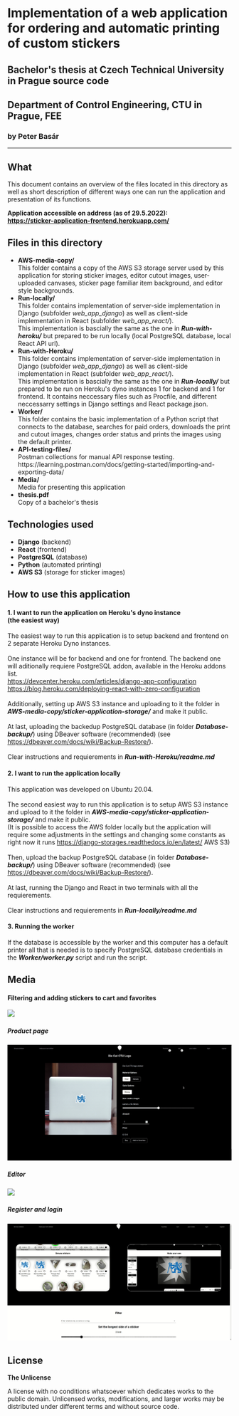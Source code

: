 # Implementation of a web application for ordering and automatic printing of custom stickers

## <b>Bachelor's thesis at Czech Technical University in Prague source code</b>
## Department of Control Engineering, CTU in Prague, FEE

### by Peter Basár

-----------------------------

## What

This document contains an overview of the files located in this directory as well as short description of different ways one can run the application and presentation of its functions.

<b>Application accessible on address (as of 29.5.2022): <br>
https://sticker-application-frontend.herokuapp.com/</b>

## Files in this directory

<ul>
  <li><b>AWS-media-copy/</b></li>
    This folder contains a copy of the AWS S3 storage server used by this application for storing sticker images, editor cutout images, user-uploaded canvases, sticker page familiar item background, and editor style backgrounds.
  
  <li><b>Run-locally/</b></li>
    This folder contains implementation of server-side implementation in Django (subfolder <i>web_app_django</i>) as well as client-side implementation in React (subfolder <i>web_app_react/</i>).
    <br>
    This implementation is bascially the same as the one in <b><i>Run-with-heroku/</i></b> but prepared to be run locally (local PostgreSQL database, local React API url). 

  <li><b>Run-with-Heroku/</b></li>
    This folder contains implementation of server-side implementation in Django (subfolder <i>web_app_django</i>) as well as client-side implementation in React (subfolder <i>web_app_react/</i>).
    <br>
    This implementation is bascially the same as the one in <b><i>Run-locally/</i></b> but prepared to be run on Heroku's dyno instances 1 for backend and 1 for frontend. It contains neccessary files such as Procfile, and different neccessarry settings in Django settings and React package.json.
  
  <li><b>Worker/</b></li>
    This folder contains the basic implementation of a Python script that connects to the database, searches for paid orders, downloads the print and cutout images, changes order status and prints the images using the default printer.

  <li><b>API-testing-files/</b></li>
    Postman collections for manual API response testing. 
    https://learning.postman.com/docs/getting-started/importing-and-exporting-data/ 

  <li><b>Media/</b></li>
    Media for presenting this application

  <li><b>thesis.pdf</b></li>
    Copy of a bachelor's thesis


</ul>


## Technologies used

- <b>Django</b> (backend)
- <b>React</b> (frontend)
- <b>PostgreSQL</b> (database)
- <b>Python</b> (automated printing)
- <b>AWS S3</b> (storage for sticker images)

## How to use this application



#### 1. I want to run the application on Heroku's dyno instance <br> (the easiest way)

The easiest way to run this application is to setup backend and frontend on 2 separate Heroku Dyno instances. 
<br><br>
One instance will be for backend and one for frontend. The backend one will aditionally requiere PostgreSQL addon, available in the Heroku addons list. 
<br>
https://devcenter.heroku.com/articles/django-app-configuration
<br>
https://blog.heroku.com/deploying-react-with-zero-configuration
<br><br>
Additionally, setting up AWS S3 instance and uploading to it the folder in <b><i>AWS-media-copy/sticker-application-storage/</i></b> and make it public. 
<br><br>
At last, uploading the backedup PostgreSQL database (in folder <b><i>Database-backup/</i></b>) using DBeaver software (recommended) (see https://dbeaver.com/docs/wiki/Backup-Restore/). 
<br><br>
Clear instructions and requierements in <b><i>Run-with-Heroku/readme.md</b></i> 


#### 2. I want to run the application locally

This application was developed on Ubuntu 20.04.
<br><br>
The second easiest way to run this application is to setup AWS S3 instance and upload to it the folder in <b><i>AWS-media-copy/sticker-application-storage/</i></b> and make it public. 
<br>
(It is possible to access the AWS folder locally but the application will require some adjustments in the settings and changing some constants as right now it runs https://django-storages.readthedocs.io/en/latest/ AWS S3)
<br><br>
Then, upload the backup PostgreSQL database (in folder <b><i>Database-backup/</i></b>) using DBeaver software (recommended) (see https://dbeaver.com/docs/wiki/Backup-Restore/). 
<br><br>
At last, running the Django and React in two terminals with all the requierements.
<br><br>
Clear instructions and requierements in <b><i>Run-locally/readme.md</b></i> 

#### 3. Running the worker

If the database is accessible by the worker and this computer has a default printer all that is needed is to specify PostgreSQL database credentials in the <b><i>Worker/worker.py</i></b> script and run the script.

## Media

#### Filtering and adding stickers to cart and favorites

![](Media/homepage.gif)

##### Product page

![](Media/productpage.gif)

##### Editor

![](Media/editor.gif)

##### Register and login

![](Media/registerlogin.gif)

## License

<b>The Unlicense</b>

A license with no conditions whatsoever which dedicates works to the public domain. Unlicensed works, modifications, and larger works may be distributed under different terms and without source code.